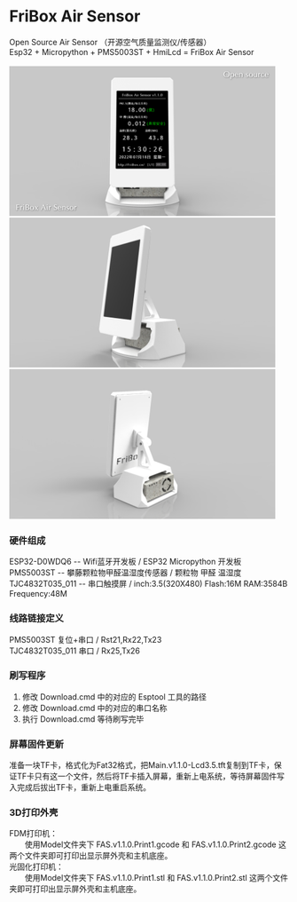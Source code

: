 # FriBox Air Sensor
Open Source Air Sensor （开源空气质量监测仪/传感器）<br>
Esp32 +  Micropython + PMS5003ST + HmiLcd = FriBox Air Sensor<br>
<br>
<img src="/Demo/2.FriBoxAirSensor.v1.1.0.Demo1.png" width="480px"><br>
<img src="/Demo/0.FriBoxAirSensor.v1.1.0.Render1.png" width="480px"><br>
<img src="/Demo/1.FriBoxAirSensor.v1.1.0.Render2.png" width="480px"><br>

### 硬件组成
ESP32-D0WDQ6 -- Wifi蓝牙开发板  /  ESP32 Micropython 开发板<br>
PMS5003ST -- 攀藤颗粒物甲醛温湿度传感器  /  颗粒物 甲醛 温湿度<br>
TJC4832T035_011 -- 串口触摸屏  /  inch:3.5(320X480) Flash:16M RAM:3584B Frequency:48M<br>

### 线路链接定义
PMS5003ST  复位+串口  /  Rst21,Rx22,Tx23<br>
TJC4832T035_011 串口  /  Rx25,Tx26<br>

### 刷写程序
1. 修改 Download.cmd 中的对应的 Esptool 工具的路径<br>
2. 修改 Download.cmd 中的对应的串口名称<br>
3. 执行 Download.cmd 等待刷写完毕<br>

### 屏幕固件更新
准备一块TF卡，格式化为Fat32格式，把Main.v1.1.0-Lcd3.5.tft复制到TF卡，保证TF卡只有这一个文件，然后将TF卡插入屏幕，重新上电系统，等待屏幕固件写入完成后拔出TF卡，重新上电重启系统。<br>

### 3D打印外壳
FDM打印机：<br>
　　使用Model文件夹下 FAS.v1.1.0.Print1.gcode 和 FAS.v1.1.0.Print2.gcode 这两个文件夹即可打印出显示屏外壳和主机底座。<br>
光固化打印机：<br>
　　使用Model文件夹下 FAS.v1.1.0.Print1.stl 和 FAS.v1.1.0.Print2.stl 这两个文件夹即可打印出显示屏外壳和主机底座。<br>
